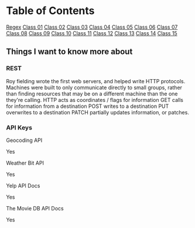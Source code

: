 # Table of Contents

[Regex](regex.md)
[Class 01](class-01.md)
[Class 02](class-02.md)
[Class 03](class-03.md)
[Class 04](class-04.md)
[Class 05](class-05.md)
[Class 06](class-06.md)
[Class 07](class-07.md)
[Class 08](class-08.md)
[Class 09](class-09.md)
[Class 10](class-10.md)
[Class 11](class-11.md)
[Class 12](class-12.md)
[Class 13](class-13.md)
[Class 14](class-14.md)
[Class 15](class-15.md)
## Things I want to know more about

### REST

Roy fielding wrote the first web servers, and helped write HTTP protocols.
Machines were built to only communicate directly to small groups, rather than finding resources that may be on a different machine than the one they're calling.
HTTP acts as coordinates / flags for information
GET calls for information from a destination
POST writes to a destination
PUT overwrites to a destination
PATCH partially updates information, or patches.

### API Keys

Geocoding API

Yes

Weather Bit API

Yes

Yelp API Docs

Yes

The Movie DB API Docs

Yes
